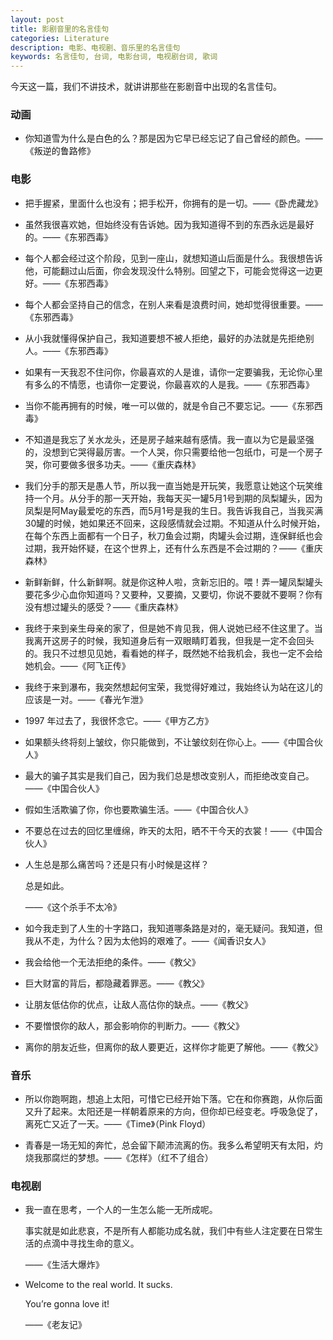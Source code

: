 ```yaml
---
layout: post
title: 影剧音里的名言佳句
categories: Literature
description: 电影、电视剧、音乐里的名言佳句
keywords: 名言佳句, 台词, 电影台词, 电视剧台词, 歌词
---
```


今天这一篇，我们不讲技术，就讲讲那些在影剧音中出现的名言佳句。

### 动画

- 你知道雪为什么是白色的么？那是因为它早已经忘记了自己曾经的颜色。——《叛逆的鲁路修》

### 电影

- 把手握紧，里面什么也没有；把手松开，你拥有的是一切。——《卧虎藏龙》

- 虽然我很喜欢她，但始终没有告诉她。因为我知道得不到的东西永远是最好的。——《东邪西毒》

- 每个人都会经过这个阶段，见到一座山，就想知道山后面是什么。我很想告诉他，可能翻过山后面，你会发现没什么特别。回望之下，可能会觉得这一边更好。——《东邪西毒》

- 每个人都会坚持自己的信念，在别人来看是浪费时间，她却觉得很重要。——《东邪西毒》

- 从小我就懂得保护自己，我知道要想不被人拒绝，最好的办法就是先拒绝别人。——《东邪西毒》

- 如果有一天我忍不住问你，你最喜欢的人是谁，请你一定要骗我，无论你心里有多么的不情愿，也请你一定要说，你最喜欢的人是我。——《东邪西毒》

- 当你不能再拥有的时候，唯一可以做的，就是令自己不要忘记。——《东邪西毒》

- 不知道是我忘了关水龙头，还是房子越来越有感情。我一直以为它是最坚强的，没想到它哭得最厉害。一个人哭，你只需要给他一包纸巾，可是一个房子哭，你可要做多很多功夫。——《重庆森林》

- 我们分手的那天是愚人节，所以我一直当她是开玩笑，我愿意让她这个玩笑维持一个月。从分手的那一天开始，我每天买一罐5月1号到期的凤梨罐头，因为凤梨是阿May最爱吃的东西，而5月1号是我的生日。我告诉我自己，当我买满30罐的时候，她如果还不回来，这段感情就会过期。不知道从什么时候开始，在每个东西上面都有一个日子，秋刀鱼会过期，肉罐头会过期，连保鲜纸也会过期，我开始怀疑，在这个世界上，还有什么东西是不会过期的？——《重庆森林》

- 新鲜新鲜，什么新鲜啊。就是你这种人啦，贪新忘旧的。喂！弄一罐凤梨罐头要花多少心血你知道吗？又要种，又要摘，又要切，你说不要就不要啊？你有没有想过罐头的感受？——《重庆森林》

- 我终于来到亲生母亲的家了，但是她不肯见我，佣人说她已经不住这里了。当我离开这房子的时候，我知道身后有一双眼睛盯着我，但我是一定不会回头的。我只不过想见见她，看看她的样子，既然她不给我机会，我也一定不会给她机会。——《阿飞正传》

- 我终于来到瀑布，我突然想起何宝荣，我觉得好难过，我始终认为站在这儿的应该是一对。——《春光乍泄》

- 1997 年过去了，我很怀念它。——《甲方乙方》

- 如果额头终将刻上皱纹，你只能做到，不让皱纹刻在你心上。——《中国合伙人》

- 最大的骗子其实是我们自己，因为我们总是想改变别人，而拒绝改变自己。——《中国合伙人》

- 假如生活欺骗了你，你也要欺骗生活。——《中国合伙人》

- 不要总在过去的回忆里缠绵，昨天的太阳，晒不干今天的衣裳！——《中国合伙人》

- 人生总是那么痛苦吗？还是只有小时候是这样？ 

  总是如此。

  ——《这个杀手不太冷》

- 如今我走到了人生的十字路口，我知道哪条路是对的，毫无疑问。我知道，但我从不走，为什么？因为太他妈的艰难了。——《闻香识女人》

- 我会给他一个无法拒绝的条件。——《教父》

- 巨大财富的背后，都隐藏着罪恶。——《教父》

- 让朋友低估你的优点，让敌人高估你的缺点。——《教父》

- 不要憎恨你的敌人，那会影响你的判断力。——《教父》

- 离你的朋友近些，但离你的敌人要更近，这样你才能更了解他。——《教父》


### 音乐

- 所以你跑啊跑，想追上太阳，可惜它已经开始下落。它在和你赛跑，从你后面又升了起来。太阳还是一样朝着原来的方向，但你却已经变老。呼吸急促了，离死亡又近了一天。——《Time》（Pink Floyd）

- 青春是一场无知的奔忙，总会留下颠沛流离的伤。我多么希望明天有太阳，灼烧我那腐烂的梦想。——《怎样》（红不了组合）

### 电视剧

- 我一直在思考，一个人的一生怎么能一无所成呢。

  事实就是如此悲哀，不是所有人都能功成名就，我们中有些人注定要在日常生活的点滴中寻找生命的意义。

  ——《生活大爆炸》

- Welcome to the real world. It sucks.

  You’re gonna love it!

  ——《老友记》